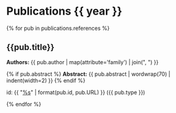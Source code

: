 # Publications {{ year }}

{% for pub in publications.references %}
## {{pub.title}}

  **Authors:** {{ pub.author | map(attribute='family') | join(", ") }}

  {% if pub.abstract %}
  **Abstract:**
  {{ pub.abstract | wordwrap(70) | indent(width=2) }}
  {% endif %}

  id: {{ "[%s](%s)" | format(pub.id, pub.URL) }} ({{ pub.type }})

{% endfor %}
